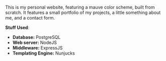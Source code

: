 This is my personal website, featuring a mauve color scheme, built from scratch. It features a small portfolio of my projects, a little something about me, and a contact form. 

**Stuff Used**:

- **Database:** PostgreSQL
- **Web server:** NodeJS
- **Middleware:** ExpressJS
- **Templating Engine:** Nunjucks


